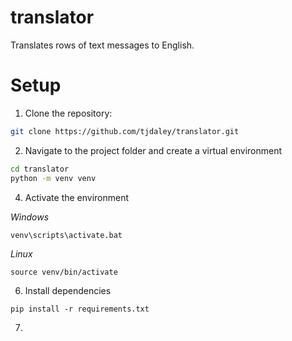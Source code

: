 # translator
Translates rows of text messages to English.

# Setup

1. Clone the repository:

```bash
git clone https://github.com/tjdaley/translator.git
```

2. Navigate to the project folder and create a virtual environment

```bash
cd translator
python -m venv venv
```

4. Activate the environment

*Windows*
```
venv\scripts\activate.bat
```

*Linux*
```
source venv/bin/activate
```

6. Install dependencies

```
pip install -r requirements.txt
```

7. 
